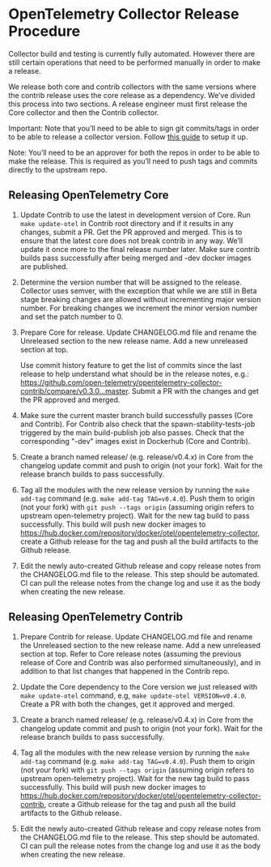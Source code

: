 # OpenTelemetry Collector Release Procedure

Collector build and testing is currently fully automated. However there are still certain operations that need to be performed manually in order to make a release.

We release both core and contrib collectors with the same versions where the contrib release uses the core release as a dependency. We’ve divided this process into two sections. A release engineer must first release the Core collector and then the Contrib collector.

Important: Note that you’ll need to be able to sign git commits/tags in order to be able to release a collector version. Follow [this guide](https://docs.github.com/en/github/authenticating-to-github/signing-commits) to setup it up.

Note: You’ll need to be an approver for both the repos in order to be able to make the release. This is required as you’ll need to push tags and commits directly to the upstream repo.

## Releasing OpenTelemetry Core

1. Update Contrib to use the latest in development version of Core. Run `make update-otel` in Contrib root directory and if it results in any changes, submit a PR. Get the PR approved and merged. This is to ensure that the latest core does not break contrib in any way. We’ll update it once more to the final release number later. Make sure contrib builds pass successfully after being merged and -dev docker images are published.

1. Determine the version number that will be assigned to the release. Collector uses semver, with the exception that while we are still in Beta stage breaking changes are allowed without incrementing major version number. For breaking changes we increment the minor version number and set the patch number to 0.

1. Prepare Core for release. Update CHANGELOG.md file and rename the Unreleased section to the new release name. Add a new unreleased section at top.

    Use commit history feature to get the list of commits since the last release to help understand what should be in the release notes, e.g.: https://github.com/open-telemetry/opentelemetry-collector-contrib/compare/v0.3.0...master. Submit a PR with the changes and get the PR approved and merged.

1. Make sure the current master branch build successfully passes (Core and Contrib). For Contrib also check that the spawn-stability-tests-job triggered by the main build-publish job also passes. Check that the corresponding "-dev" images exist in Dockerhub (Core and Contrib).

1. Create a branch named release/<release-series> (e.g. release/v0.4.x) in Core from the changelog update commit and push to origin (not your fork). Wait for the release branch builds to pass successfully.

1. Tag all the modules with the new release version by running the `make add-tag` command (e.g. `make add-tag TAG=v0.4.0`). Push them to origin (not your fork) with `git push --tags origin` (assuming origin refers to upstream open-telemetry project). Wait for the new tag build to pass successfully. This build will push new docker images to https://hub.docker.com/repository/docker/otel/opentelemetry-collector, create a Github release for the tag and push all the build artifacts to the Github release.

1. Edit the newly auto-created Github release and copy release notes from the CHANGELOG.md file to the release. This step should be automated. CI can pull the release notes from the change log and use it as the body when creating the new release.

## Releasing OpenTelemetry Contrib

1. Prepare Contrib for release. Update CHANGELOG.md file and rename the Unreleased section to the new release name. Add a new unreleased section at top. Refer to Core release notes (assuming the previous release of Core and Contrib was also performed simultaneously), and in addition to that list changes that happened in the Contrib repo.

1. Update the Core dependency to the Core version we just released with `make update-otel` command, e.g, `make update-otel VERSION=v0.4.0`. Create a PR with both the changes, get it approved and merged.

1. Create a branch named release/<release-series> (e.g. release/v0.4.x) in Core from the changelog update commit and push to origin (not your fork). Wait for the release branch builds to pass successfully.

1. Tag all the modules with the new release version by running the `make add-tag` command (e.g. `make add-tag TAG=v0.4.0`). Push them to origin (not your fork) with `git push --tags origin` (assuming origin refers to upstream open-telemetry project). Wait for the new tag build to pass successfully. This build will push new docker images to https://hub.docker.com/repository/docker/otel/opentelemetry-collector-contrib, create a Github release for the tag and push all the build artifacts to the Github release.

1. Edit the newly auto-created Github release and copy release notes from the CHANGELOG.md file to the release. This step should be automated. CI can pull the release notes from the change log and use it as the body when creating the new release.
